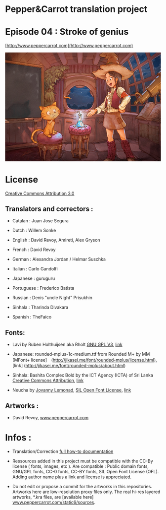 ﻿# Pepper&Carrot translation project
# Episode 04 : Stroke of genius

[http://www.peppercarrot.com](http://www.peppercarrot.com)

![alt tag](gfx_Pepper-and-Carrot_by-David-Revoy_E04.png)


License
=======

[Creative Commons Attribution 3.0](https://creativecommons.org/licenses/by/3.0/)

## Translators and correctors :

* Catalan      : Juan Jose Segura

* Dutch      : Willem Sonke

* English    : David Revoy, Amireti, Alex Gryson

* French     : David Revoy

* German     : Alexandra Jordan / Helmar Suschka

* Italian    : Carlo Gandolfi

* Japanese   : guruguru

* Portuguese : Frederico Batista

* Russian    : Denis "uncle Night" Prisukhin

* Sinhala    : Tharinda Divakara

* Spanish    : TheFaico


## Fonts:

* Lavi by Ruben Holthuijsen aka Rholt
[GNU GPL V3](http://www.gnu.org/copyleft/gpl.html), [link](http://www.dafont.com/lavi.font)

* Japanese: rounded-mplus-1c-medium.ttf from Rounded M+ by MM
[MFont+ license]　(http://jikasei.me/font/rounded-mplus/license.html), [link] (http://jikasei.me/font/rounded-mplus/about.html)

* Sinhala: Bashita Complex Bold by the ICT Agency (ICTA) of Sri Lanka
[Creative Commons Attribution](https://creativecommons.org/licenses/by/3.0/), [link](http://www.icta.lk/index.php?option=com_content&view=article&id=1497:sinhala-tamil-unicode-fonts-bhashitha-and-sritamil&catid=104&Itemid=234&lang=en)

* Neucha by [Jovanny Lemonad](https://plus.google.com/115426726897976242009/about), [SIL Open Font License](http://scripts.sil.org/OFL), [link](https://www.google.com/fonts/specimen/Neucha)

## Artworks :

* David Revoy, www.peppercarrot.com


Infos :
=======

- Translation/Correction [full how-to documentation](http://www.peppercarrot.com/fr/article267/how-to-add-a-translation-or-a-correction)

- Ressources added in this project must be compatible with the CC-By license ( fonts, images, etc ). Are compatible : Public domain fonts, GNU/GPL fonts, CC-0 fonts, CC-BY fonts, SIL Open Font License (OFL). Adding author name plus a link and license is appreciated.

- Do not edit or propose a commit for the artworks in this repositories. Artworks here are low-resolution proxy files only. The real hi-res layered artworks,  *.kra files, are [available here] www.peppercarrot.com/static6/sources.
